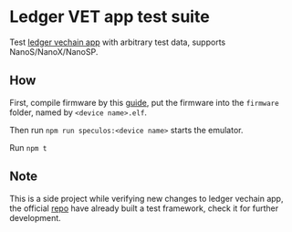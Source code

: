 # Ledger VET app test suite

Test [ledger vechain app](https://github.com/LedgerHQ/app-vechain/) with arbitrary test data, supports NanoS/NanoX/NanoSP.

## How

First, compile firmware by this [guide](https://github.com/LedgerHQ/app-boilerplate#compilation-and-load), put the firmware into the `firmware` folder, named by `<device name>.elf`.

Then run `npm run speculos:<device name>` starts the emulator.

Run `npm t`

## Note

This is a side project while verifying new changes to ledger vechain app, the official [repo](https://github.com/LedgerHQ/app-vechain/) have already built a test framework, check it for further development.
